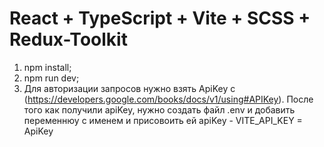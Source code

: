 # React + TypeScript + Vite + SCSS + Redux-Toolkit

1. npm install;
2. npm run dev;
3. Для авторизации запросов нужно взять ApiKey с (https://developers.google.com/books/docs/v1/using#APIKey). После того как получили apiKey, нужно создать файл .env и добавить переменнюу с именем и присовоить ей apiKey - VITE_API_KEY = ApiKey
